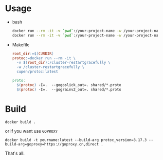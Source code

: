 # Usage
* bash
  ```bash
  docker run --rm -it -v `pwd`:/your-project-name -w /your-project-name cupen/protoc:latest -I=. --gogoslick_out=. shared/*.proto
  docker run --rm -it -v `pwd`:/your-project-name -w /your-project-name cupen/protoc:latest -I=. --gograinv2_out=. shared/*.proto
  ```
* Makefile
  ```Makefile
  root_dir:=$(CURDIR)
  protoc:=docker run --rm -it \
  	-v $(root_dir):/cluster-restartgracefully \
  	-w /cluster-restartgracefully \
  	cupen/protoc:latest

  proto:
  	$(protoc) -I=.  --gogoslick_out=. shared/*.proto
  	$(protoc) -I=.  --gograinv2_out=. shared/*.proto
  ```

# Build
```
docker build .
```
or if you want use `GOPROXY`
```
docker build -t yourname:latest --build-arg protoc_version=3.17.3 --build-arg=goproxy=https://goproxy.cn,direct .
```
That's all.
